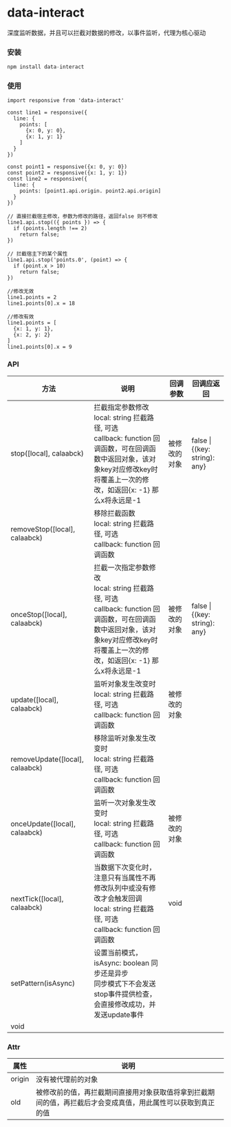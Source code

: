 # data-interact
深度监听数据，并且可以拦截对数据的修改，以事件监听，代理为核心驱动

### 安装
```javascript
npm install data-interact
```

### 使用
```
import responsive from 'data-interact'

const line1 = responsive({
  line: {
    points: [
      {x: 0, y: 0},
      {x: 1, y: 1}
    ]
  }
})

const point1 = responsive({x: 0, y: 0})
const point2 = responsive({x: 1, y: 1})
const line2 = responsive({
  line: {
    points: [point1.api.origin. point2.api.origin] 
  }
})

// 直接拦截宿主修改，参数为修改的路径，返回false 则不修改
line1.api.stop(({ points }) => {
  if (points.length !== 2) 
    return false;
})

// 拦截宿主下的某个属性
line1.api.stop('points.0', (point) => {
  if (point.x > 10) 
    return false;
})

//修改无效
line1.points = 2
line1.points[0].x = 18

//修改有效
line1.points = [
  {x: 1, y: 1},
  {x: 2, y: 2}
]
line1.points[0].x = 9
```

### API
|  方法   | 说明  | 回调参数 | 回调应返回 |
|  ----  | ----  | ---- |  ---- |
| stop([local], calaabck)  | 拦截指定参数修改 <br> local: string 拦截路径, 可选 <br> callback: function 回调函数，可在回调函数中返回对象，该对象key对应修改key时将覆盖上一次的修改，如返回{x: -1} 那么x将永远是-1 | 被修改的对象 | false \| {(key: string): any} |
| removeStop([local], calaabck)  | 移除拦截函数 <br>local: string 拦截路径, 可选 <br> callback: function 回调函数 |
| onceStop([local], calaabck)  |  拦截一次指定参数修改 <br> local: string 拦截路径, 可选 <br> callback: function 回调函数，可在回调函数中返回对象，该对象key对应修改key时将覆盖上一次的修改，如返回{x: -1} 那么x将永远是-1 | 被修改的对象 | false \| {(key: string): any} |
| update([local], calaabck)  | 监听对象发生改变时 <br>local: string 拦截路径, 可选 <br> callback: function 回调函数 | 被修改的对象 |
| removeUpdate([local], calaabck)  | 移除监听对象发生改变时 <br>local: string 拦截路径, 可选 <br> callback: function 回调函数 |  
| onceUpdate([local], calaabck)  | 监听一次对象发生改变时 <br>local: string 拦截路径, 可选 <br> callback: function 回调函数 | 被修改的对象 |
| nextTick([local], calaabck)  | 当数据下次变化时，注意只有当属性不再修改队列中或没有修改才会触发回调 <br>local: string 拦截路径, 可选 <br> callback: function 回调函数 | void |
| setPattern(isAsync)  | 设置当前模式， <br>isAsync: boolean 同步还是异步 <br>同步模式下不会发送 stop事件提供检查，会直接修改成功，并发送update事件
| void |


### Attr
|  属性   | 说明  | 
|  ----  | ----  |
| origin | 没有被代理前的对象 |
| old | 被修改前的值，再拦截期间直接用对象获取值将拿到拦截期间的值，再拦截后才会变成真值，用此属性可以获取到真正的值|